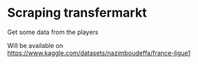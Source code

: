 # Scraping transfermarkt

Get some data from the players

Will be available on https://www.kaggle.com/datasets/nazimboudeffa/france-ligue1
